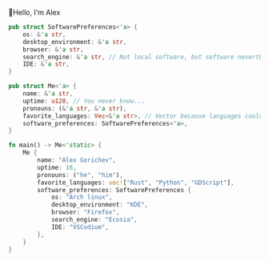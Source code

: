 👋Hello, I'm Alex
```Rust
pub struct SoftwarePreferences<'a> {
	os: &'a str,
	desktop_environment: &'a str,
	browser: &'a str,
	search_engine: &'a str, // Not local software, but software nevertheless
	IDE: &'a str,
}

pub struct Me<'a> {
	name: &'a str,
	uptime: u128, // You never know...
	pronouns: (&'a str, &'a str),
	favorite_languages: Vec<&'a str>, // Vector because languages could be added during human's runtime
	software_preferences: SoftwarePreferences<'a>,
}

fn main() -> Me<'static> {
	Me {
		name: "Alex Gorichev",
		uptime: 16,
		pronouns: ("he", "him"),
		favorite_languages: vec!["Rust", "Python", "GDScript"],
		software_preferences: SoftwarePreferences {
			os: "Arch linux",
			desktop_environment: "KDE",
			browser: "Firefox",
			search_engine: "Ecosia",
			IDE: "VSCodium",
		},
	}
}


```

<!---
Voklen/Voklen is a ✨ special ✨ repository because its `README.md` (this file) appears on your GitHub profile.
You can click the Preview link to take a look at your changes.
--->
